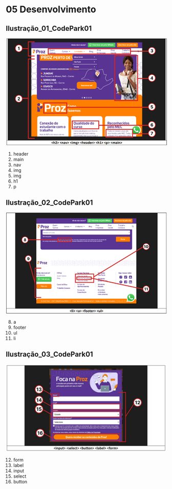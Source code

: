 # 05 Desenvolvimento

## Ilustração_01_CodePark01

![Ilustração_01_CodePark01](images/Ilustra%C3%A7%C3%A3o_01_CodePark01.png)

1. header
2. main
3. nav
4. img
5. img
6. h1
7. p

## Ilustração_02_CodePark01

![Ilustração_02_CodePark01](images/Ilustra%C3%A7%C3%A3o_02_CodePark01.png)

8. a
9. footer
10. ul
11. li

## Ilustração_03_CodePark01

![Ilustração_03_CodePark01](images/Ilustra%C3%A7%C3%A3o_03_CodePark01.png)

12. form
13. label
14. input
15. select
16. button
